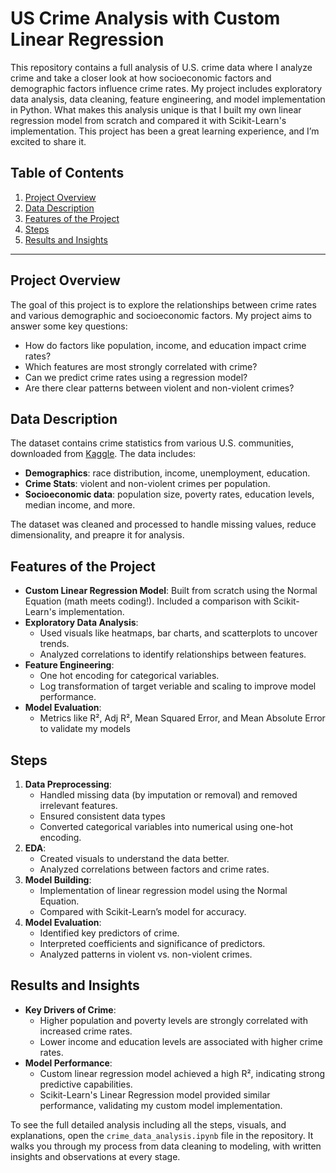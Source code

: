 # US Crime Analysis with Custom Linear Regression

This repository contains a full analysis of U.S. crime data where I analyze crime and take a closer look at how socioeconomic factors and demographic factors influence crime rates. My project includes exploratory data analysis, data cleaning, feature engineering, and model implementation in Python. What makes this analysis unique is that I built my own linear regression model from scratch and compared it with Scikit-Learn's implementation. This project has been a great learning experience, and I’m excited to share it.

## Table of Contents
1. [Project Overview](#project-overview)
2. [Data Description](#data-description)
3. [Features of the Project](#features-of-the-project)
4. [Steps](#steps)
5. [Results and Insights](#results-and-insights)


---

## Project Overview
The goal of this project is to explore the relationships between crime rates and various demographic and socioeconomic factors. My project aims to answer some key questions:
- How do factors like population, income, and education impact crime rates?
- Which features are most strongly correlated with crime?
- Can we predict crime rates using a regression model?
- Are there clear patterns between violent and non-violent crimes?

## Data Description
The dataset contains crime statistics from various U.S. communities, downloaded from [Kaggle](https://www.kaggle.com/). The data includes:
- **Demographics**: race distribution, income, unemployment, education.
- **Crime Stats**: violent and non-violent crimes per population.
- **Socioeconomic data**: population size, poverty rates, education levels, median income, and more.

The dataset was cleaned and processed to handle missing values, reduce dimensionality, and preapre it for analysis.

## Features of the Project
- **Custom Linear Regression Model**: Built from scratch using the Normal Equation (math meets coding!). Included a comparison with Scikit-Learn's implementation.
- **Exploratory Data Analysis**:
  - Used visuals like heatmaps, bar charts, and scatterplots to uncover trends.
  - Analyzed correlations to identify relationships between features.
- **Feature Engineering**:
  - One hot encoding for categorical variables.
  - Log transformation of target veriable and scaling to improve model performance.
- **Model Evaluation**:
  - Metrics like R², Adj R², Mean Squared Error, and Mean Absolute Error to validate my models

## Steps
1. **Data Preprocessing**:
   - Handled missing data (by imputation or removal) and removed irrelevant features.
   - Ensured consistent data types
   - Converted categorical variables into numerical using one-hot encoding.
2. **EDA**:
   - Created visuals to understand the data better.
   - Analyzed correlations between factors and crime rates.
3. **Model Building**:
   - Implementation of linear regression model using the Normal Equation.
   - Compared with Scikit-Learn’s model for accuracy.
4. **Model Evaluation**:
   - Identified key predictors of crime.
   - Interpreted coefficients and significance of predictors.
   - Analyzed patterns in violent vs. non-violent crimes.

## Results and Insights
- **Key Drivers of Crime**:
  - Higher population and poverty levels are strongly correlated with increased crime rates.
  - Lower income and education levels are associated with higher crime rates.
- **Model Performance**:
  - Custom linear regression model achieved a high R², indicating strong predictive capabilities.
  - Scikit-Learn's Linear Regression model provided similar performance, validating my custom model implementation.

To see the full detailed analysis including all the steps, visuals, and explanations, open the `crime_data_analysis.ipynb` file in the repository. It walks you through my process from data cleaning to modeling, with written insights and observations at every stage.

